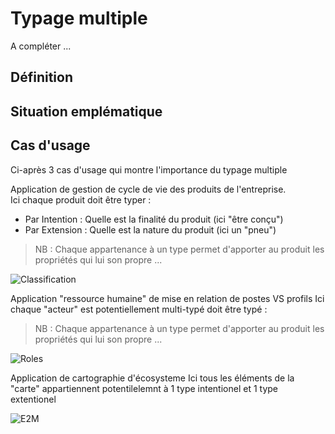 Typage multiple
==

A compléter ...

Définition
-

Situation emplématique
-


Cas d'usage
-

Ci-après 3 cas d'usage qui montre l'importance du typage multiple

Application de gestion de cycle de vie des produits de l'entreprise.    
Ici chaque produit doit être typer :
* Par Intention : Quelle est la finalité du produit (ici "être conçu")
* Par Extension : Quelle est la nature du produit (ici un "pneu")
> NB : Chaque appartenance à un type permet d'apporter au produit les propriétés qui lui son propre ...

![Classification](https://github.com/iPlumb3r/KeQuarks/blob/master/images/Multi-Typing_Classification.png)


Application "ressource humaine" de mise en relation de postes VS profils
Ici chaque "acteur" est potentiellement multi-typé  doit être typé :
> NB : Chaque appartenance à un type permet d'apporter au produit les propriétés qui lui son propre ...

![Roles](https://github.com/iPlumb3r/KeQuarks/blob/master/images/Multi-Typing_Roles.png)

Application de cartographie d'écosysteme 
Ici tous les éléments de la "carte" appartiennent potentilelemnt à 1 type intentionel et 1 type extentionel

![E2M](https://github.com/iPlumb3r/KeQuarks/blob/master/images/Muti-Typing_EcosystemMapping.png)

